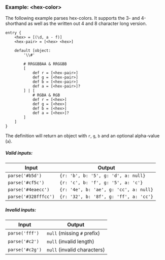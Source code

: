### Example: \<hex-color\>
The following example parses hex-colors.
It supports the 3- and 4-shorthand as well as the written out 4 and 8 character long version.

```
entry {
    <hex> = [(\d, a - f)]
    <hex-pair> = [<hex> <hex>]
    
    default [object:
        '\\#'
        
        # RRGGBBAA & RRGGBB
        [
            def r = [<hex-pair>]
            def g = [<hex-pair>]
            def b = [<hex-pair>]
            def a = [<hex-pair>]?
        ] | [
            # RGBA & RGB
            def r = [<hex>]
            def g = [<hex>]
            def b = [<hex>] 
            def a = [<hex>]?
        ]
    ]
}
```

The definition will return an object with `r`, `g`, `b` and an optional alpha-value (`a`).

##### Valid inputs:
| Input | Output |
| ----- | ------ |
| `parse('#b5d')` | `{r: 'b', b: '5', g: 'd', a: null}` |
| `parse('#cf5c')` | `{r: 'c', b: 'f', g: '5', a: 'c'}` |
| `parse('#4eaecc')` | `{r: '4e', b: 'ae', g: 'cc', a: null}` |
| `parse('#328fffcc')` | `{r: '32', b: '8f', g: 'ff', a: 'cc'}` |

##### Invalid inputs:
| Input | Output |
| ----- | ------ |
| `parse('fff')` | `null` (missing `#` prefix) |
| `parse('#c2')` | `null` (invalid length) |
| `parse('#c2g')` | `null` (invalid characters) |
